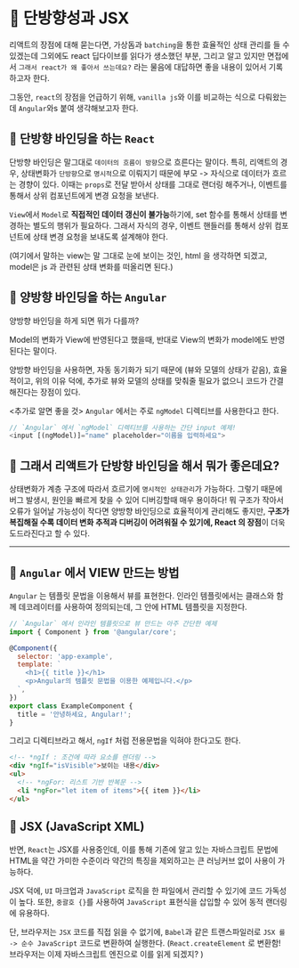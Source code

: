 # 🔹 단방향성과 JSX

리액트의 장점에 대해 묻는다면, 가상돔과 `batching`을 통한 효율적인 상태 관리를 들 수 있겠는데
그외에도 react 딥다이브를 읽다가 생소했던 부분, 그리고 알고 있지만 면접에서 `그래서 react가 왜 좋아서 쓰는데요?` 라는 물음에 대답하면 좋을 내용이 있어서 기록하고자 한다.

그동안, `react`의 장점을 언급하기 위해, `vanilla js`와 이를 비교하는 식으로 다뤄왔는데 `Angular`와s 붙여 생각해보고자 한다.

## 📍 단방향 바인딩을 하는 `React`

단방향 바인딩은 말그대로 `데이터의 흐름이 방향`으로 흐른다는 말이다.
특히, 리액트의 경우, 상태변화가 `단방향`으로 `명시적`으로 이뤄지기 때문에 부모 -> 자식으로 데이터가 흐르는 경향이 있다. 이때는 `props`로 전달 받아서 상태를 그대로 랜더링 해주거나, 이벤트를 통해서 상위 컴포넌트에게 변경 요청을 보낸다.

`View`에서 `Model`로 **직접적인 데이터 갱신이 불가능**하기에, set 함수를 통해서 상태를 변경하는 별도의 행위가 필요하다. 그래서 자식의 경우, 이벤트 핸들러를 통해서 상위 컴포넌트에 상태 변경 요청을 보내도록 설계해야 한다.

(여기에서 말하는 view는 말 그대로 눈에 보이는 것인, html 을 생각하면 되겠고,
model은 js 과 관련된 상태 변화를 떠올리면 된다.)

## 📍 양방향 바인딩을 하는 `Angular`

양방향 바인딩을 하게 되면 뭐가 다를까?

Model의 변화가 View에 반영된다고 했을때, 반대로 View의 변화가 model에도 반영된다는 말이다.

양방향 바인딩을 사용하면, 자동 동기화가 되기 때문에 (뷰와 모델의 상태가 같음), 효율적이고, 위의 이유 덕에, 추가로 뷰와 모델의 상태를 맞춰줄 필요가 없으니 코드가 간결해진다는 장점이 있다.

<추가로 알면 좋을 것>
`Angular` 에서는 주로 `ngModel` 디렉티브를 사용한다고 한다.

```js
// `Angular` 에서 `ngModel` 디렉티브를 사용하는 간단 input 예제!
<input [(ngModel)]="name" placeholder="이름을 입력하세요">
```

## 📍 그래서 리액트가 단방향 바인딩을 해서 뭐가 좋은데요?

상태변화가 계층 구조에 따라서 흐르기에 `명시적인 상태관리`가 가능하다.
그렇기 때문에 버그 발생시, 원인을 빠르게 찾을 수 있어 디버깅할때 매우 용이하다!
뭐 구조가 작아서 오류가 일어날 가능성이 작다면 양방향 바인딩으로 효율적이게 관리해도 좋지만, **구조가 복집해질 수록 데이터 변화 추적과 디버깅이 어려워질 수 있기에, React 의 장점**이 더욱 도드라진다고 할 수 있다.

---

## 📍 `Angular` 에서 VIEW 만드는 방법

`Angular` 는 템플릿 문법을 이용해서 뷰를 표현한다. 인라인 템플릿에서는 클래스와 함께 데코레이터를 사용하여 정의되는데, 그 안에 HTML 템플릿을 지정한다.

```js
// `Angular` 에서 인라인 템플릿으로 뷰 만드는 아주 간단한 예제
import { Component } from '@angular/core';

@Component({
  selector: 'app-example',
  template: `
    <h1>{{ title }}</h1>
    <p>Angular의 템플릿 문법을 이용한 예제입니다.</p>
  `,
})
export class ExampleComponent {
  title = '안녕하세요, Angular!';
}
```

그리고 디렉티브라고 해서, `ngIf` 처럼 전용문법을 익혀야 한다고도 한다.

```html
<!-- *ngIf : 조건에 따라 요소를 렌더링 -->
<div *ngIf="isVisible">보이는 내용</div>
<ul>
  <!-- *ngFor: 리스트 기반 반복문 -->
  <li *ngFor="let item of items">{{ item }}</li>
</ul>
```

## 📍 JSX (JavaScript XML)

반면, `React`는 JSX를 사용중인데, 이를 통해 기존에 알고 있는 자바스크립트 문법에 HTML을 약간 가미한 수준이라 약간의 특징을 제외하고는 큰 러닝커브 없이 사용이 가능하다.

JSX 덕에, `UI` 마크업과 `JavaScript` 로직을 한 파일에서 관리할 수 있기에 코드 가독성이 높다. 또한, `중괄호 {}`를 사용하여 `JavaScript` 표현식을 삽입할 수 있어 동적 랜더링에 유용하다.

단, 브라우저는 `JSX` 코드를 직접 읽을 수 없기에, `Babel`과 같은 트랜스파일러로
`JSX 를 -> 순수 JavaScript` 코드로 변환하여 실행한다.
(`React.createElement` 로 변환함! 브라우저는 이제 자바스크립트 엔진으로 이를 읽게 되겠지? )
